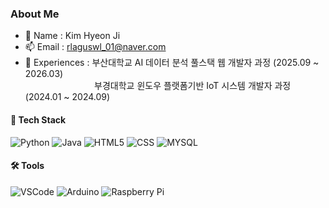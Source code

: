 ### About Me
- 🌻 Name : Kim Hyeon Ji
- 📫 Email : rlaguswl_01@naver.com
- 🌱 Experiences : 부산대학교 AI 데이터 분석 풀스택 웹 개발자 과정 (2025.09 ~ 2026.03)<br>
&nbsp;&nbsp;&nbsp;&nbsp;&nbsp;&nbsp;&nbsp;&nbsp;&nbsp;&nbsp;&nbsp;&nbsp;&nbsp;&nbsp;&nbsp;&nbsp;&nbsp;&nbsp;&nbsp;&nbsp;&nbsp;&nbsp;&nbsp;&nbsp;&nbsp;&nbsp;&nbsp;&nbsp;부경대학교 윈도우 플랫폼기반 IoT 시스템 개발자 과정 (2024.01 ~ 2024.09)

#### 🚀 Tech Stack
![Python](https://img.shields.io/badge/Python-3670A0?style=flat-square&logo=Python&logoColor=white)
![Java](https://img.shields.io/badge/Java-3670A0?style=flat-square&logo=Java&logoColor=white)
![HTML5](https://img.shields.io/badge/HTML5-%23E34F26.svg?style=flat-square&logo=HTML5&logoColor=white)
![CSS](https://img.shields.io/badge/CSS-%231572B6.svg?style=flat-square&logo=CSS3&logoColor=white)
![MYSQL](https://img.shields.io/badge/MSSQL-CC2927?style=flat-square&logo=microsoft%20sql%20server&logoColor=white)

#### 🛠️ Tools
![VSCode](https://img.shields.io/badge/VSCode-0078d7.svg?style=flat-square&logo=VSCode&logoColor=white)
![Arduino](https://img.shields.io/badge/-Arduino-00979D?style=flat-square&logo=Arduino&logoColor=white)
![Raspberry Pi](https://img.shields.io/badge/-RaspberryPi-C51A4A?style=flat-square&logo=Raspberry-Pi)
